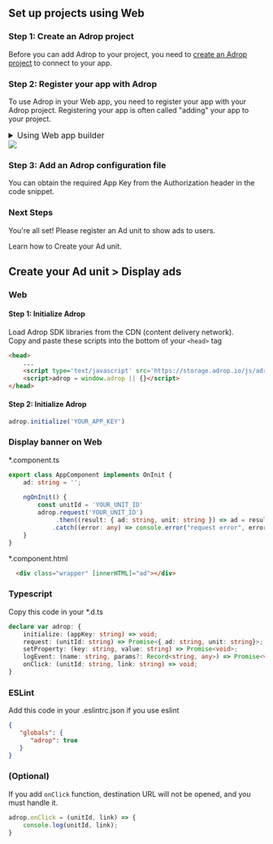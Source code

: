 ## Set up projects using Web

### Step 1: Create an Adrop project
Before you can add Adrop to your project, you need to [create an Adrop project](https://docs.adrop.io/) to connect to your app.

### Step 2: Register your app with Adrop
To use Adrop in your Web app, you need to register your app with your Adrop project. Registering your app is often called "adding" your app to your project.

<details>
<summary style='font-size: 16px;'>Using Web app builder</summary>

1. Go to the [Adrop console](https://adrop.io).

2. In the center of the project app page, click the **Web** icon button to launch the setup workflow.

3. Enter your app's domain name in the **App domain name** field.

    - Please note that the domain name value cannot be changed for this Adrop Web app once it has been registered with your Adrop project.

4. Enter other app information: **App nickname**.

    - **App nickname**: An internal, convenience identifier that is only visible to you in the Adrop console

5. Click **Register app** and then Android and Apple apps will be created respectively.

</details>

<img src="https://files.gitbook.com/v0/b/gitbook-x-prod.appspot.com/o/spaces%2FPmMSFFrQobOMLETv0N8m%2Fuploads%2FecdNeMLVx18PdhTuhZqv%2Fdocs_create_application.png?alt=media&token=3af334b8-1efe-4539-89bb-4fce3890d116">

### Step 3: Add an Adrop configuration file
You can obtain the required App Key from the Authorization header in the code snippet.

### Next Steps
You're all set! Please register an Ad unit to show ads to users.

Learn how to Create your Ad unit.


## Create your Ad unit > Display ads

### Web

#### Step 1: Initialize Adrop

Load Adrop SDK libraries from the CDN (content delivery network).
<br/>
Copy and paste these scripts into the bottom of your ```<head>``` tag

```html
<head>
    ...
    <script type='text/javascript' src='https://storage.adrop.io/js/adrop-0.2.1.min.js'></script>
    <script>adrop = window.adrop || {}</script>
</head>
```


#### Step 2: Initialize Adrop
```javascript
adrop.initialize('YOUR_APP_KEY')
```


### Display banner on Web

*.component.ts
```ts
export class AppComponent implements OnInit {
    ad: string = '';
    
    ngOnInit() {
        const unitId = 'YOUR_UNIT_ID'
        adrop.request('YOUR_UNIT_ID')
             .then((result: { ad: string, unit: string }) => ad = result.ad ?? '')
            .catch((error: any) => console.error("request error", error))
    }
}
```

*.component.html
```html
  <div class="wrapper" [innerHTML]="ad"></div>
```

### Typescript
Copy this code in your *.d.ts
```typescript
declare var adrop: {
    initialize: (appKey: string) => void;
    request: (unitId: string) => Promise<{ ad: string, unit: string}>;
    setProperty: (key: string, value: string) => Promise<void>;
    logEvent: (name: string, params?: Record<string, any>) => Promise<void>;
    onClick: (unitId: string, link: string) => void;
}
```

### ESLint
Add this code in your .eslintrc.json if you use eslint

```json
{
   "globals": {
      "adrop": true
   }
}
```

### (Optional) 
If you add `onClick` function, destination URL will not be opened, and you must handle it.

```javascript
adrop.onClick = (unitId, link) => {
    console.log(unitId, link);
}
```
